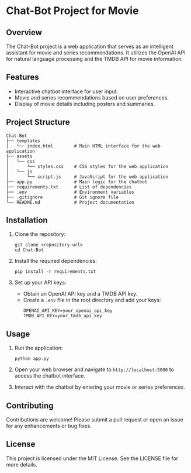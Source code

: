 # Chat-Bot Project for Movie

## Overview
The Chat-Bot project is a web application that serves as an intelligent assistant for movie and series recommendations. It utilizes the OpenAI API for natural language processing and the TMDB API for movie information.

## Features
- Interactive chatbot interface for user input.
- Movie and series recommendations based on user preferences.
- Display of movie details including posters and summaries.

## Project Structure
```
Chat-Bot
├── templates
│   └── index.html        # Main HTML interface for the web application
├── assets
│   └── css
│       └── styles.css    # CSS styles for the web application
│   └── js
│       └── script.js     # JavaScript for the web application
├── app.py                # Main logic for the chatbot
├── requirements.txt      # List of dependencies
├── .env                  # Environment variables
├── .gitignore            # Git ignore file
└── README.md             # Project documentation
```

## Installation

1. Clone the repository:
   ```
   git clone <repository-url>
   cd Chat-Bot
   ```

2. Install the required dependencies:
   ```
   pip install -r requirements.txt
   ```

3. Set up your API keys:
   - Obtain an OpenAI API key and a TMDB API key.
   - Create a `.env` file in the root directory and add your keys:
     ```
     OPENAI_API_KEY=your_openai_api_key
     TMDB_API_KEY=your_tmdb_api_key
     ```

## Usage

1. Run the application:
   ```
   python app.py
   ```

2. Open your web browser and navigate to `http://localhost:5000` to access the chatbot interface.

3. Interact with the chatbot by entering your movie or series preferences.

## Contributing
Contributions are welcome! Please submit a pull request or open an issue for any enhancements or bug fixes.

## License
This project is licensed under the MIT License. See the LICENSE file for more details.